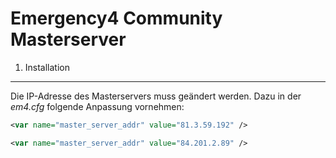 Emergency4 Community Masterserver
==================

1. Installation
---------------
Die IP-Adresse des Masterservers muss geändert werden.
Dazu in der *em4.cfg* folgende Anpassung vornehmen:
```xml
<var name="master_server_addr" value="81.3.59.192" />
```

```xml
<var name="master_server_addr" value="84.201.2.89" />
```